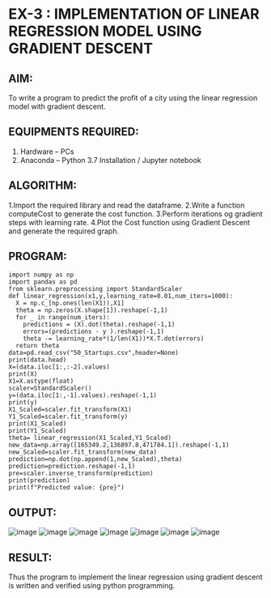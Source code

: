 # EX-3 : IMPLEMENTATION OF LINEAR REGRESSION  MODEL USING GRADIENT DESCENT

## AIM:
To write a program to predict the profit of a city using the linear regression model with gradient descent.

## EQUIPMENTS REQUIRED:
1. Hardware – PCs
2. Anaconda – Python 3.7 Installation / Jupyter notebook

## ALGORITHM:
1.Import the required library and read the dataframe.
2.Write a function computeCost to generate the cost function.
3.Perform iterations og gradient steps with learning rate.
4.Plot the Cost function using Gradient Descent and generate the required graph.

## PROGRAM:
```
import numpy as np
import pandas as pd
from sklearn.preprocessing import StandardScaler
def linear_regression(x1,y,learning_rate=0.01,num_iters=1000):
  X = np.c_[np.ones(len(X1)),X1]
  theta = np.zeros(X.shape[1]).reshape(-1,1)
  for _ in range(num_iters):
    predictions = (X).dot(theta).reshape(-1,1)
    errors=(predictions - y ).reshape(-1,1)
    theta -= learning_rate*(1/len(X1))*X.T.dot(errors)
  return theta
data=pd.read_csv("50_Startups.csv",header=None)
print(data.head)
X=(data.iloc[1:,:-2].values)
print(X)
X1=X.astype(float)
scaler=StandardScaler()
y=(data.iloc[1:,-1].values).reshape(-1,1)
print(y)
X1_Scaled=scaler.fit_transform(X1)
Y1_Scaled=scaler.fit_transform(y)
print(X1_Scaled)
print(Y1_Scaled)
theta= linear_regression(X1_Scaled,Y1_Scaled)
new_data=np.array([165349.2,136897.8,471784.1]).reshape(-1,1)
new_Scaled=scaler.fit_transform(new_data)
prediction=np.dot(np.append(1,new_Scaled),theta)
prediction=prediction.reshape(-1,1)
pre=scaler.inverse_transform(prediction)
print(prediction)
print(f"Predicted value: {pre}")

```

## OUTPUT:

![image](https://github.com/user-attachments/assets/2cdf686e-19ab-4710-92c2-e0c01de38947)
![image](https://github.com/user-attachments/assets/775ca13a-79d7-4952-a395-8748524c2329)
![image](https://github.com/user-attachments/assets/71b4a2a8-27b8-4e79-ac3a-0d76ce5c3a23)
![image](https://github.com/user-attachments/assets/02914ce9-812b-46b6-bbb5-eb2d1d6fa5e2)
![image](https://github.com/user-attachments/assets/629aff89-7c55-49e0-9451-3d5545987927)
![image](https://github.com/user-attachments/assets/f207a2c2-d24c-4a15-b012-a4e3667d5fc2)
![image](https://github.com/user-attachments/assets/90d8b9b8-fcd3-44f2-ae99-964a45e68ac3)









## RESULT:
Thus the program to implement the linear regression using gradient descent is written and verified using python programming.
